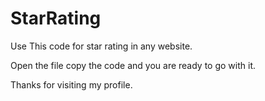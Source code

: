 # StarRating
Use This code for star rating in any website.

Open the file copy the code and you are ready to go with it.

Thanks for visiting my profile.
